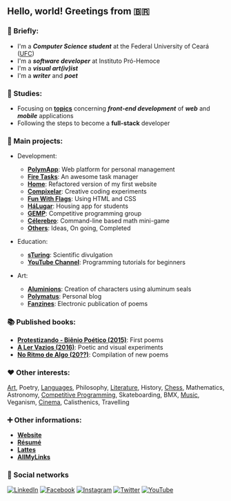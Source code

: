 ## Hello, world! Greetings from 🇧🇷

### 📌 Briefly:

- I'm a ***Computer Science student*** at the Federal University of Ceará ([UFC](https://github.com/DanielBrito/ufc))
- I'm a ***software developer*** at Instituto Pró-Hemoce
- I'm a ***visual art(iv)ist***
- I'm a ***writer*** and ***poet***

### 🎯 Studies:

- Focusing on **[topics](https://github.com/DanielBrito/self-learning)** concerning ***front-end development*** of ***web*** and ***mobile*** applications
- Following the steps to become a **full-stack** developer

### 🚀 Main projects:

- Development:
  - **[PolymApp](https://github.com/DanielBrito/polymapp)**: Web platform for personal management
  - **[Fire Tasks](https://github.com/DanielBrito/fire-tasks)**: An awesome task manager
  - **[Home](https://github.com/DanielBrito/home)**: Refactored version of my first website
  - **[Compixelar](https://github.com/DanielBrito/creative-coding-experiments)**: Creative coding experiments
  - **[Fun With Flags](https://github.com/DanielBrito/fun-with-flags)**: Using HTML and CSS
  - **[HáLugar](https://github.com/HaLugar)**: Housing app for students
  - **[GEMP](https://github.com/GEMP-UFC-Crateus)**: Competitive programming group
  - **[Célerebro](https://github.com/DanielBrito/celerebro)**: Command-line based math mini-game
  - **[Others](https://github.com/DanielBrito?tab=projects)**: Ideas, On going, Completed
  
- Education:
  - **[sTuring](https://github.com/DanielBrito/sturing)**: Scientific divulgation
  - **[YouTube Channel](https://www.youtube.com/user/59336197)**: Programming tutorials for beginners

- Art:
  - **[Aluminions](https://www.instagram.com/aluminions.13/)**: Creation of characters using aluminum seals
  - **[Polymatus](http://daniel-brito.blogspot.com.br/)**: Personal blog
  - **[Fanzines](https://issuu.com/daniel.brito)**: Electronic publication of poems

### 📚 Published books:

- **[Protestizando - Biênio Poético (2015)](https://danielbrito.github.io/livros/#protestizando)**: First poems
- **[A Ler Vazios (2016)](https://danielbrito.github.io/livros/#a-ler-vazios)**: Poetic and visual experiments
- **[No Ritmo de Algo (20??)](https://github.com/DanielBrito/no-ritmo-de-algo)**: Compilation of new poems

### ❤️ Other interests:

[Art](https://github.com/DanielBrito/generative-design), Poetry, [Languages](https://duome.eu/DanBrito41), Philosophy, [Literature](https://www.skoob.com.br/usuario/1021319-dan), History, [Chess](https://lichess.org/@/danielbrito41), Mathematics, Astronomy, [Competitive Programming](https://github.com/DanielBrito/competitive-programming), Skateboarding, BMX, [Music](https://open.spotify.com/user/xb93kruabsjskn5chjqo127ep), Veganism, [Cinema](https://filmow.com/usuario/daniel_brito/), Calisthenics, Travelling

### :heavy_plus_sign: Other informations:

- **[Website](https://danielbrito.github.io/)**
- **[Résumé](https://drive.google.com/file/d/1bOFjCfhoyabvcZ7LXf5T3EtY9h6umsaR/view)**
- **[Lattes](http://buscatextual.cnpq.br/buscatextual/visualizacv.do?id=K2184225D8)**
- **[AllMyLinks](https://allmylinks.com/danielbrito)**


### 👥 Social networks

[![LinkedIn](https://img.shields.io/static/v1?label=&message=LinkedIn%20&color=2867B2&logo=LinkedIn&style=flat-square&logoColor=white)](https://www.linkedin.com/in/daniel-brito)
[![Facebook](https://img.shields.io/static/v1?label=&message=Facebook%20&color=0078FF&logo=Facebook&style=flat-square&logoColor=white)](https://www.facebook.com/daniel.brito.jumper)
[![Instagram](https://img.shields.io/static/v1?label=&message=Instagram%20&color=ff69b4&logo=Instagram&style=flat-square&logoColor=white)](https://www.instagram.com/danielbrito41/)
[![Twitter](https://img.shields.io/static/v1?label=&message=Twitter%20&color=1DA1F2&logo=Twitter&style=flat-square&logoColor=white)](https://twitter.com/danielhbrito)
[![YouTube](https://img.shields.io/static/v1?label=&message=YouTube%20&color=C4302B&logo=YouTube&style=flat-square&logoColor=white)](https://www.youtube.com/channel/UC4y3uq1d7MKDYs1LbI44Vng)
